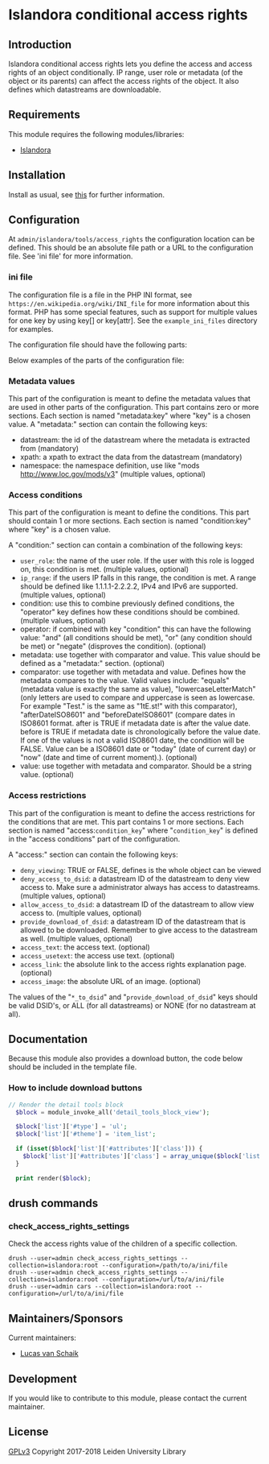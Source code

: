 # Islandora conditional access rights

## Introduction

Islandora conditional access rights lets you define the access and access rights of an object conditionally. IP range, user role or metadata (of the object or its parents) can affect the access rights of the object.
It also defines which datastreams are downloadable.

## Requirements

This module requires the following modules/libraries:

* [Islandora](https://github.com/islandora/islandora)

## Installation
 
Install as usual, see [this](https://drupal.org/documentation/install/modules-themes/modules-7) for further information.

## Configuration

At `admin/islandora/tools/access_rights` the configuration location can be defined. This should be an absolute file path
or a URL to the configuration file. See 'ini file' for more information.

### ini file

The configuration file is a file in the PHP INI format, see `https://en.wikipedia.org/wiki/INI_file`
for more information about this format. PHP has some special features, such as support for multiple values for one key by using key[] or key[attr].
See the `example_ini_files` directory for examples.

The configuration file should have the following parts:

Below examples of the parts of the configuration file:

### Metadata values

This part of the configuration is meant to define the metadata values that are used in other parts of the configuration.
This part contains zero or more sections. Each section is named "metadata:key" where "key" is a chosen value.
A "metadata:" section can contain the following keys:

 * datastream: the id of the datastream where the metadata is extracted from (mandatory)
 * xpath: a xpath to extract the data from the datastream (mandatory)
 * namespace: the namespace definition, use like "mods http://www.loc.gov/mods/v3" (multiple values, optional)

### Access conditions

This part of the configuration is meant to define the conditions.
This part should contain 1 or more sections. Each section is named "condition:key" where "key" is a chosen value.

A "condition:" section can contain a combination of the following keys:
 * `user_role`: the name of the user role. If the user with this role is logged on, this condition is met. (multiple values, optional)
 * `ip_range`: if the users IP falls in this range, the condition is met. A range should be defined like 1.1.1.1-2.2.2.2, IPv4 and IPv6 are supported. (multiple values, optional)
 * condition: use this to combine previously defined conditions, the "operator" key defines how these conditions should be combined. (multiple values, optional)
 * operator: if combined with key "condition" this can have the following value: "and" (all conditions should be met), "or" (any condition should be met) or "negate" (disproves the condition). (optional)
 * metadata: use together with comparator and value. This value should be defined as a "metadata:" section. (optional)
 * comparator: use together with metadata and value. Defines how the metadata compares to the value. Valid values include: "equals" (metadata value is exactly the same as value), "lowercaseLetterMatch" (only letters are used to compare and uppercase is seen as lowercase. For example "Test." is the same as "1tE.st!" with this comparator), "afterDateISO8601" and "beforeDateISO8601" (compare dates in ISO8601 format. after is TRUE if metadata date is after the value date. before is TRUE if metadata date is chronologically before the value date. If one of the values is not a valid ISO8601 date, the condition will be FALSE. Value can be a ISO8601 date or "today" (date of current day) or "now" (date and time of current moment).). (optional)
 * value: use together with metadata and comparator. Should be a string value. (optional)

### Access restrictions

This part of the configuration is meant to define the access restrictions for the conditions that are met.
This part contains 1 or more sections. Each section is named "access:`condition_key`" where "`condition_key`" is defined in the "access conditions" part of the configuration.

A "access:" section can contain the following keys:
 * `deny_viewing`: TRUE or FALSE, defines is the whole object can be viewed
 * `deny_access_to_dsid`: a datastream ID of the datastream to deny view access to. Make sure a administrator always has access to datastreams. (multiple values, optional)
 * `allow_access_to_dsid`: a datastream ID of the datastream to allow view access to. (multiple values, optional)
 * `provide_download_of_dsid`: a datastream ID of the datastream that is allowed to be downloaded. Remember to give access to the datastream as well. (multiple values, optional)
 * `access_text`: the access text. (optional)
 * `access_usetext`: the access use text. (optional)
 * `access_link`: the absolute link to the access rights explanation page. (optional)
 * `access_image`: the absolute URL of an image. (optional)

The values of the "`*_to_dsid`" and "`provide_download_of_dsid`" keys should be valid DSID's, or ALL (for all datastreams) or NONE (for no datastream at all).

## Documentation

Because this module also provides a download button, the code below should be included in the template file.

### How to include download buttons

```php
// Render the detail tools block
  $block = module_invoke_all('detail_tools_block_view');

  $block['list']['#type'] = 'ul';
  $block['list']['#theme'] = 'item_list';

  if (isset($block['list']['#attributes']['class'])) {
    $block['list']['#attributes']['class'] = array_unique($block['list']['#attributes']['class']);
  }

  print render($block);

```

## drush commands

### check\_access\_rights\_settings

Check the access rights value of the children of a specific collection.

```
drush --user=admin check_access_rights_settings --collection=islandora:root --configuration=/path/to/a/ini/file
drush --user=admin check_access_rights_settings --collection=islandora:root --configuration=/url/to/a/ini/file
drush --user=admin cars --collection=islandora:root --configuration=/url/to/a/ini/file
```


## Maintainers/Sponsors

Current maintainers:

* [Lucas van Schaik](https://github.com/lucasvanschaik)

## Development

If you would like to contribute to this module, please contact the current maintainer.


## License

[GPLv3](LICENSE.txt)
Copyright 2017-2018 Leiden University Library


